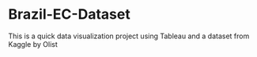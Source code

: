 # Brazil-EC-Dataset
This is a quick data visualization project using Tableau and a dataset from Kaggle by Olist
